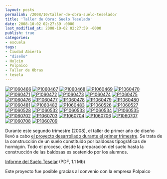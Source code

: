 ```yaml
---
layout: posts
permalink: /2008/10/taller-de-obra-suelo-teselado/
title: 'Taller de Obra: Suelo Teselado'
date: 2008-10-02 02:27:59 -0000
last_modified_at: 2008-10-02 02:27:59 -0000
publish: true
categories:
- escuela
tags:
- Ciudad Abierta
- "diseño"
- Holcim
- Polpaico
- Taller de Obras
- tesela
---
```

[![P1060466](http://www.ead.pucv.cl/wp-content/archivos/2008/10/P1060466-260x195.jpg)](http://www.ead.pucv.cl/2008/taller-de-obra-suelo-teselado/p1060466/ "P1060466") [![P1060467](http://www.ead.pucv.cl/wp-content/archivos/2008/10/P1060467-260x195.jpg)](http://www.ead.pucv.cl/2008/taller-de-obra-suelo-teselado/p1060467/ "P1060467") [![P1060468](http://www.ead.pucv.cl/wp-content/archivos/2008/10/P1060468-260x195.jpg)](http://www.ead.pucv.cl/2008/taller-de-obra-suelo-teselado/p1060468/ "P1060468") [![P1060469](http://www.ead.pucv.cl/wp-content/archivos/2008/10/P1060469-260x195.jpg)](http://www.ead.pucv.cl/2008/taller-de-obra-suelo-teselado/p1060469/ "P1060469") [![P1060470](http://www.ead.pucv.cl/wp-content/archivos/2008/10/P1060470-260x195.jpg)](http://www.ead.pucv.cl/2008/taller-de-obra-suelo-teselado/p1060470/ "P1060470") [![P1060471](http://www.ead.pucv.cl/wp-content/archivos/2008/10/P1060471-260x195.jpg)](http://www.ead.pucv.cl/2008/taller-de-obra-suelo-teselado/p1060471/ "P1060471") [![P1060472](http://www.ead.pucv.cl/wp-content/archivos/2008/10/P1060472-260x195.jpg)](http://www.ead.pucv.cl/2008/taller-de-obra-suelo-teselado/p1060472/ "P1060472") [![P1060473](http://www.ead.pucv.cl/wp-content/archivos/2008/10/P1060473-260x195.jpg)](http://www.ead.pucv.cl/2008/taller-de-obra-suelo-teselado/p1060473/ "P1060473") [![P1060474](http://www.ead.pucv.cl/wp-content/archivos/2008/10/P1060474-260x195.jpg)](http://www.ead.pucv.cl/2008/taller-de-obra-suelo-teselado/p1060474/ "P1060474") [![P1060475](http://www.ead.pucv.cl/wp-content/archivos/2008/10/P1060475-260x195.jpg)](http://www.ead.pucv.cl/2008/taller-de-obra-suelo-teselado/p1060475/ "P1060475") [![P1060476](http://www.ead.pucv.cl/wp-content/archivos/2008/10/P1060476-260x195.jpg)](http://www.ead.pucv.cl/2008/taller-de-obra-suelo-teselado/p1060476/ "P1060476") [![P1060477](http://www.ead.pucv.cl/wp-content/archivos/2008/10/P1060477-260x195.jpg)](http://www.ead.pucv.cl/2008/taller-de-obra-suelo-teselado/p1060477/ "P1060477") [![P1060478](http://www.ead.pucv.cl/wp-content/archivos/2008/10/P1060478-260x195.jpg)](http://www.ead.pucv.cl/2008/taller-de-obra-suelo-teselado/p1060478/ "P1060478") [![P1060479](http://www.ead.pucv.cl/wp-content/archivos/2008/10/P1060479-260x346.jpg)](http://www.ead.pucv.cl/2008/taller-de-obra-suelo-teselado/p1060479/ "P1060479") [![P1060480](http://www.ead.pucv.cl/wp-content/archivos/2008/10/P1060480-260x195.jpg)](http://www.ead.pucv.cl/2008/taller-de-obra-suelo-teselado/p1060480/ "P1060480") [![P1060481](http://www.ead.pucv.cl/wp-content/archivos/2008/10/P1060481-260x195.jpg)](http://www.ead.pucv.cl/2008/taller-de-obra-suelo-teselado/p1060481/ "P1060481") [![P1060482](http://www.ead.pucv.cl/wp-content/archivos/2008/10/P1060482-260x195.jpg)](http://www.ead.pucv.cl/2008/taller-de-obra-suelo-teselado/p1060482/ "P1060482") [![P1060483](http://www.ead.pucv.cl/wp-content/archivos/2008/10/P1060483-260x195.jpg)](http://www.ead.pucv.cl/2008/taller-de-obra-suelo-teselado/p1060483/ "P1060483") [![P1060526](http://www.ead.pucv.cl/wp-content/archivos/2008/10/P1060526-260x195.jpg)](http://www.ead.pucv.cl/2008/taller-de-obra-suelo-teselado/p1060526/ "P1060526") [![P1060527](http://www.ead.pucv.cl/wp-content/archivos/2008/10/P1060527-260x195.jpg)](http://www.ead.pucv.cl/2008/taller-de-obra-suelo-teselado/p1060527/ "P1060527") [![P1060528](http://www.ead.pucv.cl/wp-content/archivos/2008/10/P1060528-260x195.jpg)](http://www.ead.pucv.cl/2008/taller-de-obra-suelo-teselado/p1060528/ "P1060528") [![P1060532](http://www.ead.pucv.cl/wp-content/archivos/2008/10/P1060532-260x195.jpg)](http://www.ead.pucv.cl/2008/taller-de-obra-suelo-teselado/p1060532/ "P1060532") [![P1060533](http://www.ead.pucv.cl/wp-content/archivos/2008/10/P1060533-260x195.jpg)](http://www.ead.pucv.cl/2008/taller-de-obra-suelo-teselado/p1060533/ "P1060533") [![P1060534](http://www.ead.pucv.cl/wp-content/archivos/2008/10/P1060534-260x195.jpg)](http://www.ead.pucv.cl/2008/taller-de-obra-suelo-teselado/p1060534/ "P1060534") [![P1060535](http://www.ead.pucv.cl/wp-content/archivos/2008/10/P1060535-260x195.jpg)](http://www.ead.pucv.cl/2008/taller-de-obra-suelo-teselado/p1060535/ "P1060535") [![P1060702](http://www.ead.pucv.cl/wp-content/archivos/2008/10/P1060702-260x195.jpg)](http://www.ead.pucv.cl/2008/taller-de-obra-suelo-teselado/p1060702/ "P1060702") [![P1060703](http://www.ead.pucv.cl/wp-content/archivos/2008/10/P1060703-260x195.jpg)](http://www.ead.pucv.cl/2008/taller-de-obra-suelo-teselado/p1060703/ "P1060703") [![P1060704](http://www.ead.pucv.cl/wp-content/archivos/2008/10/P1060704-260x195.jpg)](http://www.ead.pucv.cl/2008/taller-de-obra-suelo-teselado/p1060704/ "P1060704") [![P1060706](http://www.ead.pucv.cl/wp-content/archivos/2008/10/P1060706-260x195.jpg)](http://www.ead.pucv.cl/2008/taller-de-obra-suelo-teselado/p1060706/ "P1060706") [![P1060707](http://www.ead.pucv.cl/wp-content/archivos/2008/10/P1060707-260x195.jpg)](http://www.ead.pucv.cl/2008/taller-de-obra-suelo-teselado/p1060707/ "P1060707") [![P1060708](http://www.ead.pucv.cl/wp-content/archivos/2008/10/P1060708-260x346.jpg)](http://www.ead.pucv.cl/2008/taller-de-obra-suelo-teselado/p1060708/ "P1060708") [![P1060709](http://www.ead.pucv.cl/wp-content/archivos/2008/10/P1060709-260x195.jpg)](http://www.ead.pucv.cl/2008/taller-de-obra-suelo-teselado/p1060709/ "P1060709")

Durante este segundo trimestre (2008), el taller de primer año de diseño llevó a cabo [el proyecto desarrollado durante el primer trimestre](http://www.ead.pucv.cl/2008/del-suelo-a-la-tesela/ "del suelo a la tesela"). Se trata de la construcción de un suelo constituido por baldosas tipográficas de hormigón. Todo el proceso, desde la preparación del suelo hasta la construcción de las baldosas es sostenido por los alumnos.

[Informe del Suelo Teselar](http://www.ead.pucv.cl/wp-content/archivos/2008/10/informe-suelo-teselar.pdf) (PDF, 1.1 Mb)

Este proyecto fue posible gracias al convenio con la empresa Polpaico
